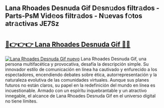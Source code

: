 ## Lana Rhoades Desnuda Gif D𝚎sn𝚞dos filtr𝚊dos - Parts-PsM Vid𝚎os filtr𝚊dos - N𝚞evas f𝚘tos atr𝚊ctivas JE7Sz

# <h2><a href="http://mbaouur.tromn.icu/?c=Lana+Rhoades+Desnuda+Gif">🔗👉👉👉 Lana Rhoades Desnuda Gif 🔗🔗</a></h2>

[![Lana Rhoades Desnuda Gif nuevo](https://i.imgur.com/pEAQMta.gif)](http://mbaouur.tromn.icu/?c=Lana+Rhoades+Desnuda+Gif)
Lana Rhoades Desnuda Gif, una persona multifacética y provocativa, desafía la descripción simple. Su innovador estilo de comunicación en línea ha cautivado y enfurecido a los espectadores, encendiendo debates sobre ética, autorrepresentación y la naturaleza evolutiva de las comunidades virtuales. Aunque sus planes futuros no están claros, su papel en la redefinición del mundo en línea es incuestionable. Armado con un espíritu inquebrantable y un atractivo innegable, el alcance de Lana Rhoades Desnuda Gif en el universo digital no tiene límites.
